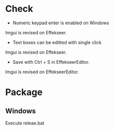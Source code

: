 # Check

- Numeric keypad enter is enabled on Windows

Imgui is revised on Effekseer.

- Text boxes can be editted with single click

Imgui is revised on Effekseer.

- Save with Ctrl + S in EffekseerEditor.

Imgui is revised on EffekseerEditor.

# Package

## Windows 

Execute releae.bat
